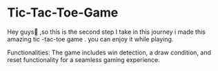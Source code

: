 # Tic-Tac-Toe-Game

Hey guys🙂 ,so this is the second step I take in this journey i made this amazing tic -tac-toe game . you can enjoy it while playing.

Functionalities:
The game includes win detection, a draw condition, and reset functionality for a seamless gaming experience.
